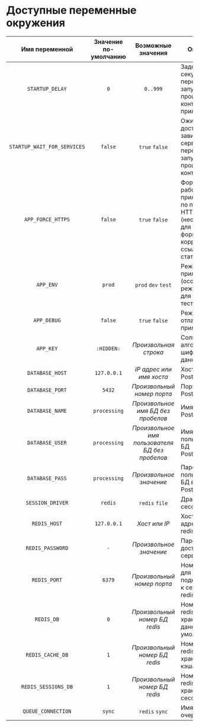 # Доступные переменные окружения

Имя переменной | Значение по-умолчанию | Возможные значения | Описание | Расположение обработчика
:------------: | :-------------------: | :----------------: | -------- | ------------------------
`STARTUP_DELAY` | `0` | `0..999` | Задержка (в секундах) перед запуском процесса в контейнере с приложением | `app-entrypoint.sh`
`STARTUP_WAIT_FOR_SERVICES` | `false` | `true` `false` | Ожидает доступность зависимых сервисов перед запуском процесса в контейнере | `app-entrypoint.sh`
`APP_FORCE_HTTPS` | `false` | `true` `false` | Форсирует работу приложения по протоколу HTTPS (необходимо для формирования корректных ссылок на статику и т.д.) | `app`
`APP_ENV` | `prod` | `prod` `dev` `test` | Режим работы приложения (особый режим `test` для unit-тестирования) | `app`
`APP_DEBUG` | `false` | `true` `false` | Режим отладки приложения | `app`
`APP_KEY` | `:HIDDEN:` | _Произвольная строка_ | Соль для алгоритмов шифрования данных | `app`
`DATABASE_HOST` | `127.0.0.1` | _IP адрес или имя хоста_ | Хост БД PostgreSQL | `app`
`DATABASE_PORT` | `5432` | _Произвольный номер порта_ | Порт БД PostgreSQL | `app`
`DATABASE_NAME` | `processing` | _Произвольное имя БД без пробелов_ | Имя БД в PostgreSQL | `app`
`DATABASE_USER` | `processing` | _Произвольное имя пользователя БД без пробелов_ | Имя пользователя БД PostgreSQL | `app`
`DATABASE_PASS` | `processing` | _Произвольное значение_ | Пароль пользователя БД в PostgreSQL | `app`
`SESSION_DRIVER` | `redis` | `redis` `file` | Драйвер сессий | `app`
`REDIS_HOST` | `127.0.0.1` | _Хост или IP_ | Хост или IP адрес сервера redis | `app`
`REDIS_PASSWORD` | `-` | _Произвольное значение_ | Пароль для доступа к серверу redis | `app`
`REDIS_PORT` | `6379` | _Произвольный номер порта_ | Номер порта для подключению к серверу redis | `app`
`REDIS_DB` | `0` | _Произвольный номер БД redis_ | Номер БД в redis для хранения данных по-умолчанию | `app`
`REDIS_CACHE_DB` | `1` | _Произвольный номер БД redis_ | Номер БД в redis для хранения кэша | `app`
`REDIS_SESSIONS_DB` | `1` | _Произвольный номер БД redis_ | Номер БД в redis для хранения сессий | `app`
`QUEUE_CONNECTION` | `sync` | `redis` `sync` | Имя драйвера очередей | `app`
